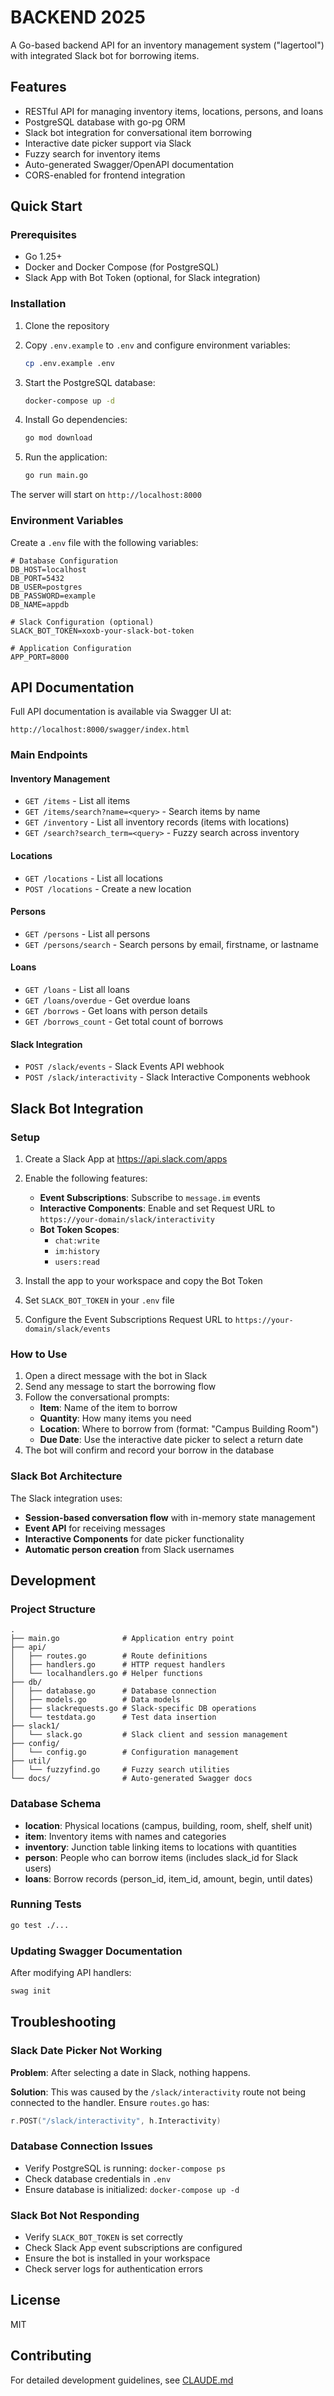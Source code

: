 # BACKEND 2025

A Go-based backend API for an inventory management system ("lagertool") with integrated Slack bot for borrowing items.

## Features

- RESTful API for managing inventory items, locations, persons, and loans
- PostgreSQL database with go-pg ORM
- Slack bot integration for conversational item borrowing
- Interactive date picker support via Slack
- Fuzzy search for inventory items
- Auto-generated Swagger/OpenAPI documentation
- CORS-enabled for frontend integration

## Quick Start

### Prerequisites

- Go 1.25+
- Docker and Docker Compose (for PostgreSQL)
- Slack App with Bot Token (optional, for Slack integration)

### Installation

1. Clone the repository
2. Copy `.env.example` to `.env` and configure environment variables:
   ```bash
   cp .env.example .env
   ```

3. Start the PostgreSQL database:
   ```bash
   docker-compose up -d
   ```

4. Install Go dependencies:
   ```bash
   go mod download
   ```

5. Run the application:
   ```bash
   go run main.go
   ```

The server will start on `http://localhost:8000`

### Environment Variables

Create a `.env` file with the following variables:

```env
# Database Configuration
DB_HOST=localhost
DB_PORT=5432
DB_USER=postgres
DB_PASSWORD=example
DB_NAME=appdb

# Slack Configuration (optional)
SLACK_BOT_TOKEN=xoxb-your-slack-bot-token

# Application Configuration
APP_PORT=8000
```

## API Documentation

Full API documentation is available via Swagger UI at:
```
http://localhost:8000/swagger/index.html
```

### Main Endpoints

#### Inventory Management
- `GET /items` - List all items
- `GET /items/search?name=<query>` - Search items by name
- `GET /inventory` - List all inventory records (items with locations)
- `GET /search?search_term=<query>` - Fuzzy search across inventory

#### Locations
- `GET /locations` - List all locations
- `POST /locations` - Create a new location

#### Persons
- `GET /persons` - List all persons
- `GET /persons/search` - Search persons by email, firstname, or lastname

#### Loans
- `GET /loans` - List all loans
- `GET /loans/overdue` - Get overdue loans
- `GET /borrows` - Get loans with person details
- `GET /borrows_count` - Get total count of borrows

#### Slack Integration
- `POST /slack/events` - Slack Events API webhook
- `POST /slack/interactivity` - Slack Interactive Components webhook

## Slack Bot Integration

### Setup

1. Create a Slack App at https://api.slack.com/apps
2. Enable the following features:
   - **Event Subscriptions**: Subscribe to `message.im` events
   - **Interactive Components**: Enable and set Request URL to `https://your-domain/slack/interactivity`
   - **Bot Token Scopes**:
     - `chat:write`
     - `im:history`
     - `users:read`

3. Install the app to your workspace and copy the Bot Token
4. Set `SLACK_BOT_TOKEN` in your `.env` file
5. Configure the Event Subscriptions Request URL to `https://your-domain/slack/events`

### How to Use

1. Open a direct message with the bot in Slack
2. Send any message to start the borrowing flow
3. Follow the conversational prompts:
   - **Item**: Name of the item to borrow
   - **Quantity**: How many items you need
   - **Location**: Where to borrow from (format: "Campus Building Room")
   - **Due Date**: Use the interactive date picker to select a return date
4. The bot will confirm and record your borrow in the database

### Slack Bot Architecture

The Slack integration uses:
- **Session-based conversation flow** with in-memory state management
- **Event API** for receiving messages
- **Interactive Components** for date picker functionality
- **Automatic person creation** from Slack usernames

## Development

### Project Structure

```
.
├── main.go              # Application entry point
├── api/
│   ├── routes.go        # Route definitions
│   ├── handlers.go      # HTTP request handlers
│   └── localhandlers.go # Helper functions
├── db/
│   ├── database.go      # Database connection
│   ├── models.go        # Data models
│   ├── slackrequests.go # Slack-specific DB operations
│   └── testdata.go      # Test data insertion
├── slack1/
│   └── slack.go         # Slack client and session management
├── config/
│   └── config.go        # Configuration management
├── util/
│   └── fuzzyfind.go     # Fuzzy search utilities
└── docs/                # Auto-generated Swagger docs
```

### Database Schema

- **location**: Physical locations (campus, building, room, shelf, shelf unit)
- **item**: Inventory items with names and categories
- **inventory**: Junction table linking items to locations with quantities
- **person**: People who can borrow items (includes slack_id for Slack users)
- **loans**: Borrow records (person_id, item_id, amount, begin, until dates)

### Running Tests

```bash
go test ./...
```

### Updating Swagger Documentation

After modifying API handlers:

```bash
swag init
```

## Troubleshooting

### Slack Date Picker Not Working

**Problem**: After selecting a date in Slack, nothing happens.

**Solution**: This was caused by the `/slack/interactivity` route not being connected to the handler. Ensure `routes.go` has:
```go
r.POST("/slack/interactivity", h.Interactivity)
```

### Database Connection Issues

- Verify PostgreSQL is running: `docker-compose ps`
- Check database credentials in `.env`
- Ensure database is initialized: `docker-compose up -d`

### Slack Bot Not Responding

- Verify `SLACK_BOT_TOKEN` is set correctly
- Check Slack App event subscriptions are configured
- Ensure the bot is installed in your workspace
- Check server logs for authentication errors

## License

MIT

## Contributing

For detailed development guidelines, see [CLAUDE.md](./CLAUDE.md)

